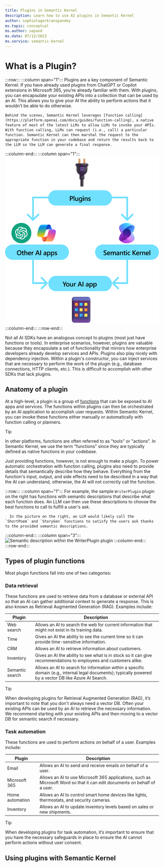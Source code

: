 ```yaml
---
title: Plugins in Semantic Kernel
description: Learn how to use AI plugins in Semantic Kernel
author: sophialagerkranspandey
ms.topic: conceptual
ms.author: sopand
ms.date: 07/12/2023
ms.service: semantic-kernel
---
```


# What is a Plugin?

:::row:::
   :::column span="1":::
    Plugins are a key component of Semantic Kernel. If you have already used plugins from ChatGPT or Copilot extensions in Microsoft 365, you’re already familiar with them. With plugins, you can encapsulate your existing APIs into a collection that can be used by an AI. This allows you to give your AI the ability to perform actions that it wouldn’t be able to do otherwise.

    Behind the scenes, Semantic Kernel leverages [function calling](https://platform.openai.com/docs/guides/function-calling), a native feature of most of the latest LLMs to allow LLMs to invoke your APIs. With function calling, LLMs can request (i.e., call) a particular function. Semantic Kernel can then marshal the request to the appropriate function in your codebase and return the results back to the LLM so the LLM can generate a final response.
   :::column-end:::
   :::column span="1":::
        ![Semantic Kernel Plugin](../media/Designed-for-modular-extensibility.png)
   :::column-end:::
:::row-end:::

Not all AI SDKs have an analogous concept to plugins (most just have functions or tools). In enterprise scenarios, however, plugins are valuable because they encapsulate a set of functionality that mirrors how enterprise developers already develop services and APIs. Plugins also play nicely with dependency injection. Within a plugin's constructor, you can inject services that are necessary to perform the work of the plugin (e.g., database connections, HTTP clients, etc.). This is difficult to accomplish with other SDKs that lack plugins.

## Anatomy of a plugin
At a high-level, a plugin is a group of [functions](#types-of-plugin-functions) that can be exposed to AI apps and services. The functions within plugins can then be orchestrated by an AI application to accomplish user requests. Within Semantic Kernel, you can invoke these functions either manually or automatically with function calling or planners.

> [!Tip]
> In other platforms, functions are often referred to as "tools" or "actions". In Semantic Kernel, we use the term "functions" since they are typically defined as native functions in your codebase.

Just providing functions, however, is not enough to make a plugin. To power automatic orchestration with function calling, plugins also need to provide details that semantically describe how they behave. Everything from the function's input, output, and side effects need to be described in a way that the AI can understand, otherwise, the AI will not correctly call the function.

:::row:::
   :::column span="1":::
      For example, the sample `WriterPlugin` plugin on the right has functions with semantic descriptions that describe what each function does. An LLM can then use these descriptions to choose the best functions to call to fulfill a user's ask.
      
      In the picture on the right, an LLM would likely call the `ShortPoem` and `StoryGen` functions to satisfy the users ask thanks to the provided semantic descriptions.
   :::column-end:::
   :::column span="3":::
        ![Semantic description within the WriterPlugin plugin](../media/writer-plugin-example.png)
   :::column-end:::
:::row-end:::

## Types of plugin functions
Most plugin functions fall into one of two categories:

### Data retrieval

These functions are used to retrieve data from a database or external API so that an AI can gather additional context to generate a response. This is also known as Retrieval Augmented Generation (RAG). Examples include:

| Plugin | Description |
|--------|-------------|
| Web search | Allows an AI to search the web for current information that might not exist in its training data. |
| Time | Gives an AI the ability to see the current time so it can provide time-sensitive information. |
| CRM | Allows an AI to retrieve information about customers. |
| Inventory | Gives an AI the ability to see what is in stock so it can give recommendations to employees and customers alike. |
| Semantic search | Allows an AI to search for information within a specific domain (e.g., internal legal documents); typically powered by a vector DB like Azure AI Search. |

> [!Tip]
> When developing plugins for Retrieval Augmented Generation (RAG), it’s important to note that you don't always need a vector DB. Often your existing APIs can be used by an AI to retrieve the necessary information. We recommend starting with your existing APIs and then moving to a vector DB for semantic search if necessary.

### Task automation

These functions are used to perform actions on behalf of a user. Examples include:

| Plugin | Description |
|--------|-------------|
| Email | Allows an AI to send and receive emails on behalf of a user. |
| Microsoft 365 | Allows an AI to use Microsoft 365 applications, such as Microsoft Word so that it can edit documents on behalf of a user. |
| Home automation | Allows an AI to control smart home devices like lights, thermostats, and security cameras. |
| Inventory | Allows an AI to update inventory levels based on sales or new shipments. |

> [!Tip]
> When developing plugins for task automation, it’s important to ensure that you have the necessary safeguards in place to ensure the AI cannot perform actions without user consent.

## Using plugins with Semantic Kernel
